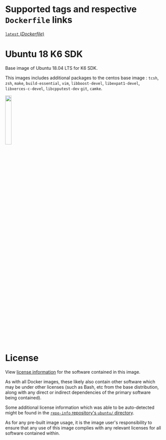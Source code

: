 # Supported tags and respective `Dockerfile` links

[`latest` (*Dockerfile*)](https://github.com/koichi-murakami/ubuntu_sdk/blob/master/Dockerfile)

# Ubuntu 18 K6 SDK

Base image of Ubuntu 18.04 LTS for K6 SDK.

This images includes additional packages to the centos base image :
`tcsh`, `zsh`, `make`, `build-essential`, `vim`, 
`libboost-devel`, `libexpat1-devel`, `libxerces-c-devel`, `libcpputest-dev`
`git`, `camke`.

<img src="https://assets.ubuntu.com/v1/57a889f6-ubuntu-logo112.png" width=20%>

# License

View [license information](https://www.ubuntu.com/licensing)
for the software contained in this image.

As with all Docker images, these likely also contain other software
which may be under other licenses (such as Bash, etc from the base
distribution, along with any direct or indirect dependencies of
the primary software being contained).

Some additional license information which was able to be auto-detected
might be found in the
[`repo-info` repository's `ubuntu/` directory](https://github.com/docker-library/repo-info/tree/master/repos/ubuntu).

As for any pre-built image usage, it is the image user's responsibility
to ensure that any use of this image complies with any relevant licenses
for all software contained within.

